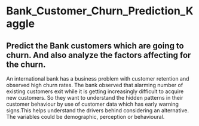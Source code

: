 # Bank_Customer_Churn_Prediction_Kaggle
## Predict the Bank customers which are going to churn. And also analyze the factors affecting for the churn.

An international bank has a business problem with customer retention and observed high
churn rates. The bank observed that alarming number of existing customers exit while it is
getting increasingly difficult to acquire new customers. So they want to understand the
hidden patterns in their customer behaviour by use of customer data which has early warning
signs.This helps understand the drivers behind considering an alternative. The variables
could be demographic, perception or behavioural.
